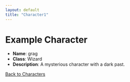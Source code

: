 ```yaml
---
layout: default
title: "Character1"
---
```


# Example Character

- **Name**: grag
- **Class**: Wizard
- **Description**: A mysterious character with a dark past.

[Back to Characters](character_index)
